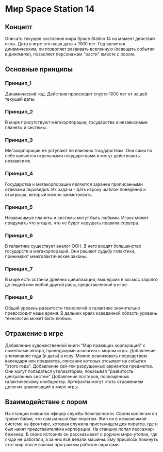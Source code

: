 # Мир Space Station 14

## Концепт
Описать текущее состояние мира Space Station 14 на момент действий игры. Дата в игре это наша дата + 1000 лет. Год является динамическим, он позволяет развивать вселенную (освещать события в *динамике*), позволяет персонажам "расти" вместе с лором.

## Основные принципы

### Принцип_1
Динамический год. Действия происходят спустя 1000 лет от нашей текущей даты.
### Принцип_2
В мире присутствуют мегакорпорации, государства и независимые планеты и системы.
### Принцип_3
Мегакорпорации не уступают по влиянию государствам. Они сами по себе являются отдельными государствами и могут действовать независимо.
### Принцип_4
Государства и мегакорпорации являются заранее прописанными отделами лороведов. Их задача - дать игроку шаблон поведения и отыгрыша, который можно заимствовать.
### Принцип_5
Независимые планеты и системы могут быть любыми. Игрок может придумать что угодно, что не будет нарушать правила сервера.
### Принцип_6
В галактике существует аналог ООН. В него входят большинство государств и мегакорпораций. Они решают судьбу галактики, принимают межгалактические законы.
### Принцип_7
В мире есть останки древних цивилизаций, вышедших в космос задолго до людей или любой другой расы, представленной в игре.
### Принцип_8
Общий уровень развитости технологий в галактике значительно превосходит наше время. В дальних краях изведанной области уровень технологий может быть любым.

## Отражение в игре
Добавление художественной книги "Мир правящих корпораций" с пометками автора, проводящими аналогию с миром игры.
Добавление упоминание года (и даты) в игру. Можно реализовать посредством календаря или предметов, описание которых отсылает на события "этого года".
Добавление хай-тек разрушенных вариантов предметов. Они могут попадаться утилизаторам, показывая "развитость центральных систем"
Добавление постеров, посвящённых галактическому сообществу.
Артефакты могут стать отражением древних цивилизаций в мире игры.

## Взаимодействие с лором
На станции появился офицер службы безопасности. Своим коллегам он травит байки, что сам раньше был пиратом. Жил он в независимой системе на фронтире, которая служила пристанищем для пиратов, где и был нанят представителями корпорации. 
На станцию попал пассажир-беженец. В своих историях он рассказывает о родном мире-утопии, где люди не работали, а за них всё делали машины. Ему пришлось покинуть этот мир после взлома программы роботов пиратами.